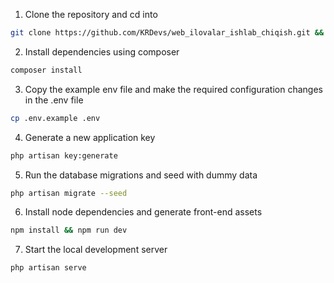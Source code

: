 1. Clone the repository and cd into
```bash
git clone https://github.com/KRDevs/web_ilovalar_ishlab_chiqish.git && cd web_ilovalar_ishlab_chiqish
```
2. Install dependencies using composer
```bash
composer install
```
3. Copy the example env file and make the required configuration changes in the .env file
```bash
cp .env.example .env
```
4. Generate a new application key
```bash
php artisan key:generate
```
5. Run the database migrations and seed with dummy data
```bash
php artisan migrate --seed
```
6. Install node dependencies and generate front-end assets
```bash
npm install && npm run dev
```
7. Start the local development server
```bash
php artisan serve
```
